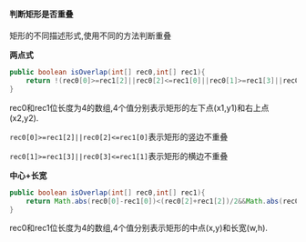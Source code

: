 #### 判断矩形是否重叠

矩形的不同描述形式,使用不同的方法判断重叠

**两点式**

```java
public boolean isOverlap(int[] rec0,int[] rec1){
	return !(rec0[0]>=rec1[2]||rec0[2]<=rec1[0]||rec0[1]>=rec1[3]||rec0[3]<=rec1[1]);
}
```

rec0和rec1位长度为4的数组,4个值分别表示矩形的左下点(x1,y1)和右上点(x2,y2).

`rec0[0]>=rec1[2]||rec0[2]<=rec1[0]`表示矩形的竖边不重叠

`rec0[1]>=rec1[3]||rec0[3]<=rec1[1]`表示矩形的横边不重叠

**中心+长宽**

```java
public boolean isOverlap(int[] rec0,int[] rec1){
    return Math.abs(rec0[0]-rec1[0])<(rec0[2]+rec1[2])/2&&Math.abs(rec0[1]-rec1[1])<(rec0[3]+rec1[3])/2
}
```

rec0和rec1位长度为4的数组,4个值分别表示矩形的中点(x,y)和长宽(w,h).